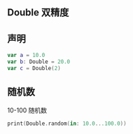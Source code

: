 ## Double 双精度

## 声明

```swift
var a = 10.0
var b: Double = 20.0
var c = Double(2)
```

## 随机数

10-100 随机数

```swift
print(Double.random(in: 10.0...100.0))
```
